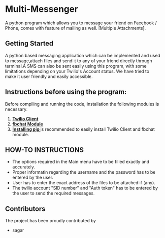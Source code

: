 # Multi-Messenger 


A python program which allows you to message your friend on Facebook / Phone, comes with feature of mailing as well. [Multiple Attachments].

<html>
<body>
<h2> Getting Started </h2>
<p> A python based messaging application which can be implemented and used to message,attach files and send it to any of your friend directly through terminal.A SMS can also be sent easily using this program, with some limitations depending on your Twilio's Account status. 
We have tried to make it user friendly and easily accessible. </p>
<h2> Instructions before using the program: </h2>
<p>
Before compiling and running the code, installation the following modules is necessary: </p>
<ol>
<li> <a href="https://www.twilio.com/docs/libraries/python"> <b> Twilio Client </b> </a> </li>
<li> <a href="https://pypi.python.org/pypi/fbchat/"> <b> fbchat Module </b></a> </li>
<li> <a href="https://pip.pypa.io/en/stable/installing/"> <b> Installing pip </b> </a> is recommended to easily install Twilio Client and fbchat module.  </li>
</ol>
<h2> HOW-TO INSTRUCTIONS </h2>
<ul> 
<li> The options required in the Main menu have to be filled exactly and accurately. </li>
<li> Proper informatin regarding the username and the password has to be entered by the user. </li>
<li> User has to enter the exact address of the files to be attached if (any). </li>
<li> The twilio account "SID number" and "Auth token" has to be entered by the user to send the required messages. </li>
</ul>
<h2> Contributors </h2>
<p> The project has been proudly contributed by</p>
<ul>
<li> sagar </li>

</ul>
</body>
</html>
